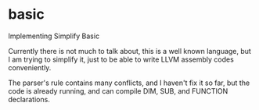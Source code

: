 # basic
Implementing Simplify Basic

Currently there is not much to talk about, this is a well known language, but I am trying
to simplify it, just to be able to write LLVM assembly codes conveniently.

The parser's rule contains many conflicts, and I haven't fix it so far, but the code is
already running, and can compile DIM, SUB, and FUNCTION declarations.

